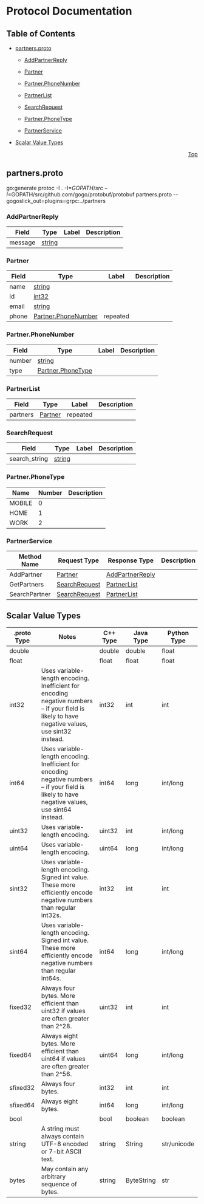 # Protocol Documentation
<a name="top"></a>

## Table of Contents

- [partners.proto](#partners.proto)
    - [AddPartnerReply](#partners.AddPartnerReply)
    - [Partner](#partners.Partner)
    - [Partner.PhoneNumber](#partners.Partner.PhoneNumber)
    - [PartnerList](#partners.PartnerList)
    - [SearchRequest](#partners.SearchRequest)
  
    - [Partner.PhoneType](#partners.Partner.PhoneType)
  
  
    - [PartnerService](#partners.PartnerService)
  

- [Scalar Value Types](#scalar-value-types)



<a name="partners.proto"></a>
<p align="right"><a href="#top">Top</a></p>

## partners.proto
go:generate protoc -I . -I=$GOPATH/src -I=$GOPATH/src/github.com/gogo/protobuf/protobuf partners.proto --gogoslick_out=plugins=grpc:../partners


<a name="partners.AddPartnerReply"></a>

### AddPartnerReply



| Field | Type | Label | Description |
| ----- | ---- | ----- | ----------- |
| message | [string](#string) |  |  |






<a name="partners.Partner"></a>

### Partner



| Field | Type | Label | Description |
| ----- | ---- | ----- | ----------- |
| name | [string](#string) |  |  |
| id | [int32](#int32) |  |  |
| email | [string](#string) |  |  |
| phone | [Partner.PhoneNumber](#partners.Partner.PhoneNumber) | repeated |  |






<a name="partners.Partner.PhoneNumber"></a>

### Partner.PhoneNumber



| Field | Type | Label | Description |
| ----- | ---- | ----- | ----------- |
| number | [string](#string) |  |  |
| type | [Partner.PhoneType](#partners.Partner.PhoneType) |  |  |






<a name="partners.PartnerList"></a>

### PartnerList



| Field | Type | Label | Description |
| ----- | ---- | ----- | ----------- |
| partners | [Partner](#partners.Partner) | repeated |  |






<a name="partners.SearchRequest"></a>

### SearchRequest



| Field | Type | Label | Description |
| ----- | ---- | ----- | ----------- |
| search_string | [string](#string) |  |  |





 


<a name="partners.Partner.PhoneType"></a>

### Partner.PhoneType


| Name | Number | Description |
| ---- | ------ | ----------- |
| MOBILE | 0 |  |
| HOME | 1 |  |
| WORK | 2 |  |


 

 


<a name="partners.PartnerService"></a>

### PartnerService


| Method Name | Request Type | Response Type | Description |
| ----------- | ------------ | ------------- | ------------|
| AddPartner | [Partner](#partners.Partner) | [AddPartnerReply](#partners.AddPartnerReply) |  |
| GetPartners | [SearchRequest](#partners.SearchRequest) | [PartnerList](#partners.PartnerList) |  |
| SearchPartner | [SearchRequest](#partners.SearchRequest) | [PartnerList](#partners.PartnerList) |  |

 



## Scalar Value Types

| .proto Type | Notes | C++ Type | Java Type | Python Type |
| ----------- | ----- | -------- | --------- | ----------- |
| <a name="double" /> double |  | double | double | float |
| <a name="float" /> float |  | float | float | float |
| <a name="int32" /> int32 | Uses variable-length encoding. Inefficient for encoding negative numbers – if your field is likely to have negative values, use sint32 instead. | int32 | int | int |
| <a name="int64" /> int64 | Uses variable-length encoding. Inefficient for encoding negative numbers – if your field is likely to have negative values, use sint64 instead. | int64 | long | int/long |
| <a name="uint32" /> uint32 | Uses variable-length encoding. | uint32 | int | int/long |
| <a name="uint64" /> uint64 | Uses variable-length encoding. | uint64 | long | int/long |
| <a name="sint32" /> sint32 | Uses variable-length encoding. Signed int value. These more efficiently encode negative numbers than regular int32s. | int32 | int | int |
| <a name="sint64" /> sint64 | Uses variable-length encoding. Signed int value. These more efficiently encode negative numbers than regular int64s. | int64 | long | int/long |
| <a name="fixed32" /> fixed32 | Always four bytes. More efficient than uint32 if values are often greater than 2^28. | uint32 | int | int |
| <a name="fixed64" /> fixed64 | Always eight bytes. More efficient than uint64 if values are often greater than 2^56. | uint64 | long | int/long |
| <a name="sfixed32" /> sfixed32 | Always four bytes. | int32 | int | int |
| <a name="sfixed64" /> sfixed64 | Always eight bytes. | int64 | long | int/long |
| <a name="bool" /> bool |  | bool | boolean | boolean |
| <a name="string" /> string | A string must always contain UTF-8 encoded or 7-bit ASCII text. | string | String | str/unicode |
| <a name="bytes" /> bytes | May contain any arbitrary sequence of bytes. | string | ByteString | str |


